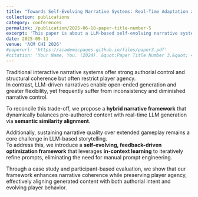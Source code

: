 ```yaml
---
title: "Towards Self-Evolving Narrative Systems: Real-Time Adaptation and Long-Term Optimization with LLMs"
collection: publications
category: conferences
permalink: /publication/2025-06-18-paper-title-number-5
excerpt: 'This paper is about a LLM-based self-evolving narrative system.'
date: 2025-09-11
venue: 'ACM CHI 2026'
#paperurl: 'https://academicpages.github.io/files/paper3.pdf'
#citation: 'Your Name, You. (2024). &quot;Paper Title Number 3.&quot; <i>GitHub Journal of Bugs</i>. 1(3).'
---
```


Traditional interactive narrative systems offer strong authorial control and structural coherence but often restrict player agency.  
In contrast, LLM-driven narratives enable open-ended generation and greater flexibility, yet frequently suffer from inconsistency and diminished narrative control.  

To reconcile this trade-off, we propose a **hybrid narrative framework** that dynamically balances pre-authored content with real-time LLM generation via **semantic similarity alignment**.  

Additionally, sustaining narrative quality over extended gameplay remains a core challenge in LLM-based storytelling.  
To address this, we introduce a **self-evolving, feedback-driven optimization framework** that leverages **in-context learning** to iteratively refine prompts, eliminating the need for manual prompt engineering.  

Through a case study and participant-based evaluation, we show that our framework enhances narrative coherence while preserving player agency, effectively aligning generated content with both authorial intent and evolving player behavior.

